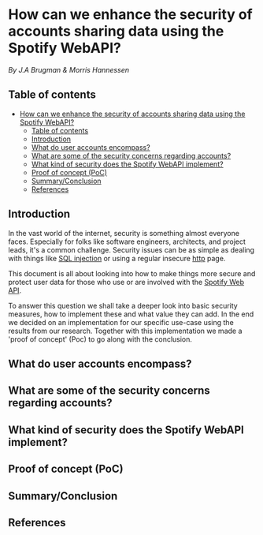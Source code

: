 # How can we enhance the security of accounts sharing data using the Spotify WebAPI?

_By J.A Brugman & Morris Hannessen_

## Table of contents

- [How can we enhance the security of accounts sharing data using the Spotify WebAPI?](#how-can-we-enhance-the-security-of-accounts-sharing-data-using-the-spotify-webapi)
  - [Table of contents](#table-of-contents)
  - [Introduction](#introduction)
  - [What do user accounts encompass?](#what-do-user-accounts-encompass)
  - [What are some of the security concerns regarding accounts?](#what-are-some-of-the-security-concerns-regarding-accounts)
  - [What kind of security does the Spotify WebAPI implement?](#what-kind-of-security-does-the-spotify-webapi-implement)
  - [Proof of concept (PoC)](#proof-of-concept-poc)
  - [Summary/Conclusion](#summaryconclusion)
  - [References](#references)

## Introduction

In the vast world of the internet, security is something almost everyone faces.
Especially for folks like software engineers, architects, and project leads,
it's a common challenge. Security issues can be as simple as dealing with things
like [SQL injection](https://www.w3schools.com/sql/sql_injection.asp) or using
a regular insecure
[http](https://www.cloudflare.com/learning/ssl/why-is-http-not-secure/) page.

This document is all about looking into how to make things more secure and protect
user data for those who use or are involved with the [Spotify Web API](https://developer.spotify.com/documentation/web-api).

To answer this question we shall take a deeper look into basic security measures,
how to implement these and what value they can add.
In the end we decided on an implementation for our specific use-case using
the results from our research. Together with this implementation we made a
'proof of concept' (Poc) to go along with the conclusion.

## What do user accounts encompass?

## What are some of the security concerns regarding accounts?

## What kind of security does the Spotify WebAPI implement?

## Proof of concept (PoC)

## Summary/Conclusion

## References
